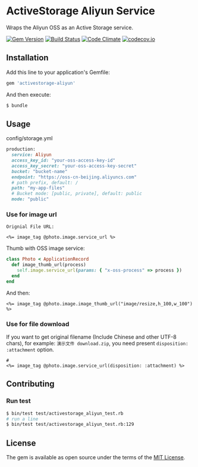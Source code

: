 # ActiveStorage Aliyun Service

Wraps the Aliyun OSS as an Active Storage service.


[![Gem Version](https://badge.fury.io/rb/activestorage-aliyun.svg)](https://badge.fury.io/rb/activestorage-aliyun) [![Build Status](https://travis-ci.org/huacnlee/activestorage-aliyun.svg)](https://travis-ci.org/huacnlee/activestorage-aliyun) [![Code Climate](https://codeclimate.com/github/huacnlee/activestorage-aliyun/badges/gpa.svg)](https://codeclimate.com/github/huacnlee/activestorage-aliyun) [![codecov.io](https://codecov.io/github/huacnlee/activestorage-aliyun/coverage.svg?branch=master)](https://codecov.io/github/huacnlee/activestorage-aliyun?branch=master)


## Installation

Add this line to your application's Gemfile:

```ruby
gem 'activestorage-aliyun'
```

And then execute:

```bash
$ bundle
```

## Usage

config/storage.yml

```rb
production:
  service: Aliyun
  access_key_id: "your-oss-access-key-id"
  access_key_secret: "your-oss-access-key-secret"
  bucket: "bucket-name"
  endpoint: "https://oss-cn-beijing.aliyuncs.com"
  # path prefix, default: /
  path: "my-app-files"
  # Bucket mode: [public, private], default: public
  mode: "public"
```

### Use for image url

```erb
Orignial File URL:

<%= image_tag @photo.image.service_url %>
```

Thumb with OSS image service:

```rb
class Photo < ApplicationRecord
  def image_thumb_url(process)
    self.image.service_url(params: { "x-oss-process" => process })
  end
end
```

And then:

```erb
<%= image_tag @photo.image.image_thumb_url("image/resize,h_100,w_100") %>
```

### Use for file download

If you want to get original filename (Include Chinese and other UTF-8 chars), for example: `演示文件 download.zip`, you need present `disposition: :attachment` option.

```erb
#
<%= image_tag @photo.image.service_url(disposition: :attachment) %>
```

## Contributing

### Run test

```bash
$ bin/test test/activestorage_aliyun_test.rb
# run a line
$ bin/test test/activestorage_aliyun_test.rb:129
```

## License

The gem is available as open source under the terms of the [MIT License](https://opensource.org/licenses/MIT).
